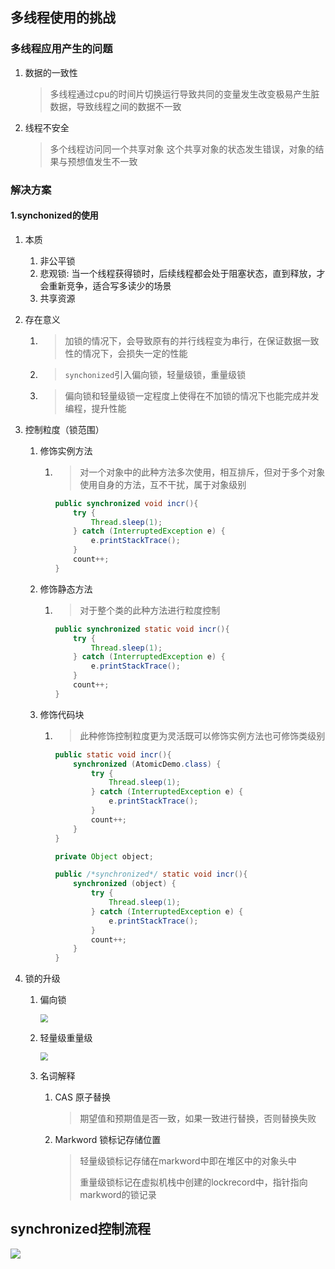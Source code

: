 ## 多线程使用的挑战



### 多线程应用产生的问题

1. 数据的一致性

   > 多线程通过cpu的时间片切换运行导致共同的变量发生改变极易产生脏数据，导致线程之间的数据不一致

2. 线程不安全

   > 多个线程访问同一个共享对象  这个共享对象的状态发生错误，对象的结果与预想值发生不一致



### 解决方案

#### 1.synchonized的使用

1. 本质

   1. 非公平锁
   2. 悲观锁: 当一个线程获得锁时，后续线程都会处于阻塞状态，直到释放，才会重新竞争，适合写多读少的场景
   3. 共享资源

2. 存在意义

   1. > 加锁的情况下，会导致原有的并行线程变为串行，在保证数据一致性的情况下，会损失一定的性能

   2. > `synchonized`引入偏向锁，轻量级锁，重量级锁

   3. > 偏向锁和轻量级锁一定程度上使得在不加锁的情况下也能完成并发编程，提升性能

3. 控制粒度（锁范围）

   1. 修饰实例方法

      1. > 对一个对象中的此种方法多次使用，相互排斥，但对于多个对象使用自身的方法，互不干扰，属于对象级别

         ```java
         public synchronized void incr(){
             try {
                 Thread.sleep(1);
             } catch (InterruptedException e) {
                 e.printStackTrace();
             }
             count++;
         }
         ```

         

   2. 修饰静态方法

      1. > 对于整个类的此种方法进行粒度控制

         ```java
         public synchronized static void incr(){
             try {
                 Thread.sleep(1);
             } catch (InterruptedException e) {
                 e.printStackTrace();
             }
             count++;
         }
         ```

         

   3. 修饰代码块

      1. > 此种修饰控制粒度更为灵活既可以修饰实例方法也可修饰类级别

         ```java
         public static void incr(){
             synchronized (AtomicDemo.class) {
                 try {
                     Thread.sleep(1);
                 } catch (InterruptedException e) {
                     e.printStackTrace();
                 }
                 count++;
             }
         }
         ```

         ```java
         private Object object;
         
         public /*synchronized*/ static void incr(){
             synchronized (object) {
                 try {
                     Thread.sleep(1);
                 } catch (InterruptedException e) {
                     e.printStackTrace();
                 }
                 count++;
             }
         }
         ```

         

4. 锁的升级

   1. 偏向锁

      <img src="https://yliang.oss-cn-shanghai.aliyuncs.com/img/programming/java/concurrent/%E5%81%8F%E5%90%91%E9%94%81.png" style="zoom:80%;" />

   2. 轻量级重量级

      <img src="https://yliang.oss-cn-shanghai.aliyuncs.com/img/programming/java/concurrent/%E8%BD%BB%E9%87%8F%E7%BA%A7%E9%94%81.png" style="zoom:80%;" />

   3. 名词解释

      1. CAS 原子替换

         > 期望值和预期值是否一致，如果一致进行替换，否则替换失败

      2. Markword 锁标记存储位置

         > 轻量级锁标记存储在markword中即在堆区中的对象头中
         >
         > 重量级锁标记在虚拟机栈中创建的lockrecord中，指针指向markword的锁记录

      

      
   
      

## synchronized控制流程

![](https://yliang.oss-cn-shanghai.aliyuncs.com/img/programming/java/concurrent/synchronized.jpg)